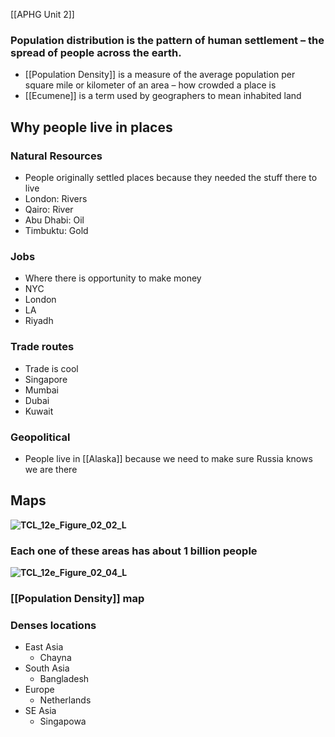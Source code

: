  [[APHG Unit 2]]
 
### Population distribution is the pattern of human settlement – the spread of people across the earth.

- [[Population Density]] is a measure of the average population per square mile or kilometer of an area – how crowded a place is
- [[Ecumene]] is a term used by geographers to mean inhabited land
## Why people live in places
### Natural Resources
- People originally settled places because they needed the stuff there to live
- London: Rivers
- Qairo: River
- Abu Dhabi: Oil
- Timbuktu: Gold
### Jobs
- Where there is opportunity to make money
- NYC
- London
- LA
- Riyadh
### Trade routes
- Trade is cool
- Singapore
- Mumbai
- Dubai
- Kuwait
### Geopolitical
- People live in [[Alaska]] because we need to make sure Russia knows we are there




## Maps
**![TCL_12e_Figure_02_02_L](https://lh7-rt.googleusercontent.com/slidesz/AGV_vUccNOtJwISgnv0khZ-BiBlyfL3ClVlUVWLcvt5EEAOZCuoARp06ekTnI91X-1dYGgcEtXimGKfB929oayd1zv5VXPajStfQ5q7ct5ZSMeD8JPclMBvl5nZdcyZMvAivDEEEUGZQc9HYa9EeX1k7exyD_QtW4D_dukatfQ=s2048?key=B659LZ_lNi3daDyxDVX5ew)**
### Each one of these areas has about 1 billion people

**![TCL_12e_Figure_02_04_L](https://lh7-rt.googleusercontent.com/slidesz/AGV_vUcz3zP5g_8vZGTKwhAIgVDM9MDNWkr2I_Nobqaa9yMCrVHNrWJf6809DZ2gKgc-vKKbkrpx9D1s8ShVkaitO0EG0fOGaFSi9yBNKxwT4qXLLr6SuapbAOtPBLxow-hia8ewAe3XHERnAB-rLDsa_SD4Pd7Ebk6Dp76_Rj4=s2048?key=B659LZ_lNi3daDyxDVX5ew)**
### [[Population Density]] map
### Denses locations
- East Asia
	- Chayna
- South Asia
	- Bangladesh
- Europe
	- Netherlands
- SE Asia
	- Singapowa